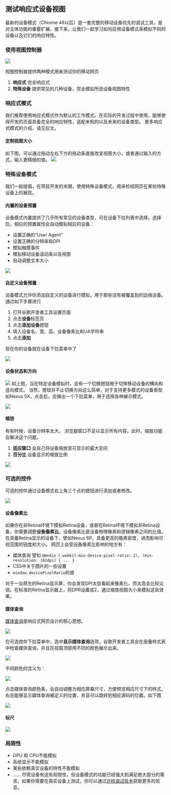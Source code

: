 ## 测试响应式设备视图
最新的设备模式（Chrome 49以后）是一套完整的移动设备优先的调试工具，是对主体功能的重要扩展。接下来，让我们一起学习如何应用设备模式来模拟不同的设备以及它们的响应特性。

### 使用视图控制器

![](image/screenshot_1481273148218.png)

视图控制器提供两种模式用来测试你的移动网页
1. **响应式** 完全响应式
2. **特殊设备** 提供常见的几种设备，完全模拟所选设备视图特性

### 响应式模式
我们推荐使用响应式模式作为默认的工作模式。在实际的开发过程中使用，能够使得开发的页面具备完全的响应特性，适配未知的以及未来的设备类型。
更多响应式模式的介绍，请见后文。

#### 定制视图大小
如下图，可以通过拖动左右下方的拖动条直接改变视图大小，或者通过输入的方式，输入更精细的值。
![](image/screenshot_1481274332245.png)

### 特殊设备模式
我们一般提倡，在项目开发的末期，使用特殊设备模式，用来检视网页在某些特殊设备上的展现。

#### 内置的设备预置
设备模式内置提供了几乎所有常见的设备类型，可在设备下拉列表中选择。选择后，相应的预置属性会自动模拟相应的设备：
* 设置正确的“User Agent"
* 设置正确的分辨率和DPI
* 模拟触摸事件
* 模拟移动设备滚动条以及视图
* 自动调整文本大小

![](image/screenshot_1481274946468.png)

#### 自定义设备预置
设备模式允许你添加自定义的设备进行模拟，用于那些没有被覆盖到的边缘设备。
通过如下步骤进行
1. 打开谷歌开发者工具设置页面
2. 点击**设备**标签页
3. 点击**添加设备**摁钮
4. 填入设备名、宽、高、设备像素比和UA字符串
5. 点击**添加**

现在你的设备就在设备下拉菜单中了

![](image/screenshot_1481275380864.png)

#### 设备状态和方向

![](image/screenshot_1481275491844.png)
如上图，当在特定设备模拟时，会有一个切换摁钮用于切换移动设备的横向和竖向模式。
当然，摁钮并不止切换方向这么简单，对于支持更多模式的设备类型如Nexus 5X，点击后，会弹出一个下拉菜单，用于选择各种展示模式。

![](image/screenshot_1481275911159.png)

#### 缩放
有些时候，设备分辨率太大， 浏览器窗口不足以显示所有内容，此时，缩放功能会解决这个问题。
1. **适应窗口** 会自己将设备缩放至可显示的最大空间
2. **百分比** 设备显示的缩放比例

![](image/screenshot_1481276338668.png)

### 可选的控件
可选的控件通过设备模式右上角三个点的摁钮进行添加或者修改。

![](image/screenshot_1481277150579.png)

#### 设备像素比
如果你在非Retina环境下模拟Retina设备，或者在Retina环境下模拟非Retina设备，你需要调整**设备像素比**。设备像素比是设备物理像素和逻辑像素之间的比值。在具备Retina显示的设备下，譬如Nexus 6P，具备更高的像素密度，进而影响可视范围的锐度和大小。
网页上会受设备像素比影响的地方有：
* 媒体查询 譬如 ``@media (-webkit-min-device-pixel-ratio: 2), (min-resolution: 192dpi) { ... }``
* CSS中关于图片的一些设置
* ``window.devicePixelRatio``的值 

对于一台原生的Retina显示屏，你会发现DPI太低看起来像素化，而太高会比较尖锐。在标准的Retina显示器上，将DPR设置成2，通过缩放视图大小来模拟这些效果。
#### 媒体查询
[媒体查询](https://developers.google.cn/web/fundamentals/design-and-ui/responsive/fundamentals/use-media-queries)是响应式网页设计的核心思想。

![](image/screenshot_1481286655004.png)

在可选控件下拉菜单中，选中**显示媒体查询**选项，谷歌开发者工具会在层叠样式表中检查媒体查询，并且在视窗顶部用不同的颜色展示出来。

![](image/screenshot_1481286856818.png)

不同颜色的含义为：

![](image/screenshot_1481287363018.png)

点击媒体查询颜色条，会自动调整为相应屏幕尺寸，方便预览相应尺寸下的样式。
右击能够显示媒体查询被定义的位置，并且可以跳转到相应源码的位置。如下图

![](image/screenshot_1481287638468.png)

#### 标尺

![](image/screenshot_1481287823229.png)

### 局限性
* GPU 和 CPU不能模拟
* 系统显示不能模拟
* 某些依赖真实设备的特性不能模拟
* ……
尽管设备有这些局限性，但设备模式的功能已经强大到满足绝大部分的需求。如果你需要在真实设备上测试，你可以通过[远程调试技术](remote_debug.md)获取更多的信息。